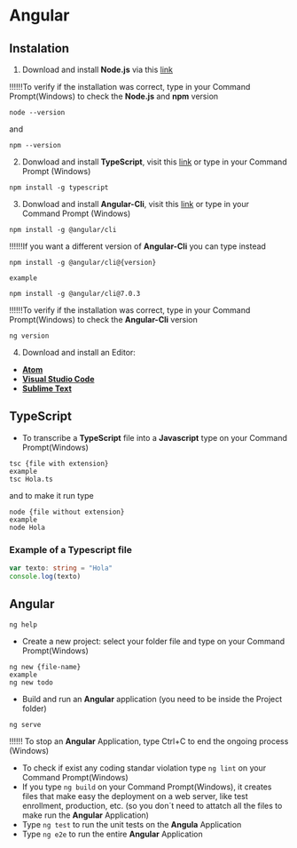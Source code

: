 # Angular 
## Instalation
1. Download and install **Node.js** via this [link](https://nodejs.org/es/download/)

!!!!!!To verify if the installation was correct, type in your Command Prompt(Windows) to check the **Node.js**  and **npm** version

``` 
node --version
```
and
``` 
npm --version
```
2. Donwload and install **TypeScript**, visit this [link](https://www.typescriptlang.org/) or type in your Command Prompt (Windows)

``` 
npm install -g typescript
```
3. Donwload and install **Angular-Cli**, visit this [link](https://cli.angular.io/) or type in your Command Prompt (Windows)

``` 
npm install -g @angular/cli
```
!!!!!!If you want a different version of **Angular-Cli** you can type instead
``` 
npm install -g @angular/cli@{version}

example

npm install -g @angular/cli@7.0.3
```

!!!!!!To verify if the installation was correct, type in your Command Prompt(Windows) to check the **Angular-Cli** version

``` 
ng version
```
4. Download and install an Editor:
- __[Atom](https://atom.io/)__
- __[Visual Studio Code](https://code.visualstudio.com/docs)__
- __[Sublime Text](https://www.sublimetext.com)__

## TypeScript 
- To transcribe a **TypeScript** file into a **Javascript** type on your Command Prompt(Windows)
``` 
tsc {file with extension}
example
tsc Hola.ts
```
and to make it run type
``` 
node {file without extension}
example
node Hola
```
### Example of a Typescript file
``` ts
var texto: string = "Hola"
console.log(texto)
```
## Angular 
``` 
ng help
```
- Create a new project: select your folder file and type on your Command Prompt(Windows)
``` 
ng new {file-name}
example
ng new todo
```
- Build and run an **Angular** application (you need to be inside the Project folder)
``` 
ng serve
```
!!!!!! To stop an **Angular** Application, type Ctrl+C to end the ongoing process (Windows)

- To check if exist any coding standar violation type `ng lint` on your Command Prompt(Windows)
- If you type `ng build` on your Command Prompt(Windows), it creates files that make easy the deployment on a web server, like test enrollment, production, etc. (so you don´t need to attatch all the files to make run the **Angular** Application)
- Type `ng test` to run the unit tests on the **Angula** Application
- Type `ng e2e` to run the entire **Angular** Application